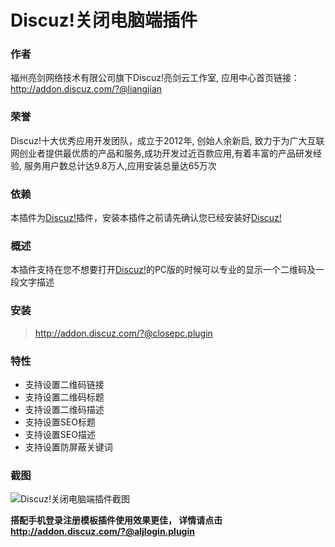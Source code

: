 # Discuz!关闭电脑端插件

### 作者

福州亮剑网络技术有限公司旗下Discuz!亮剑云工作室, 应用中心首页链接：http://addon.discuz.com/?@liangjian

### 荣誉

Discuz!十大优秀应用开发团队，成立于2012年, 创始人余新启, 致力于为广大互联网创业者提供最优质的产品和服务,成功开发过近百款应用,有着丰富的产品研发经验, 服务用户数总计达9.8万人,应用安装总量达65万次

### 依赖

本插件为[Discuz!](http://www.discuz.net/thread-3825961-1-1.html)插件，安装本插件之前请先确认您已经安装好[Discuz!](http://www.discuz.net/thread-3825961-1-1.html)

### 概述

本插件支持在您不想要打开[Discuz!](http://www.discuz.net/thread-3825961-1-1.html)的PC版的时候可以专业的显示一个二维码及一段文字描述

### 安装

> http://addon.discuz.com/?@closepc.plugin

### 特性

* 支持设置二维码链接
* 支持设置二维码标题
* 支持设置二维码描述
* 支持设置SEO标题
* 支持设置SEO描述
* 支持设置防屏蔽关键词

### 截图

![Discuz!关闭电脑端插件截图](http://addon.discuz.com/resource/preview/30020/0.jpg?6lC3b)

**搭配手机登录注册模板插件使用效果更佳， 详情请点击 http://addon.discuz.com/?@aljlogin.plugin**

